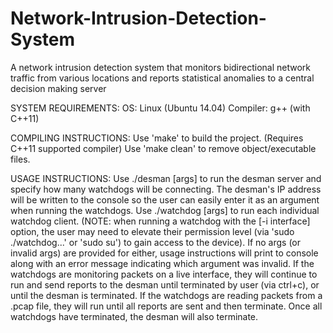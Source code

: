 # Network-Intrusion-Detection-System
A network intrusion detection system that monitors bidirectional network traffic from various locations and reports statistical anomalies to a central decision making server


SYSTEM REQUIREMENTS:
OS: Linux (Ubuntu 14.04)
Compiler: g++ (with C++11)


COMPILING INSTRUCTIONS:
Use 'make' to build the project. (Requires C++11 supported compiler)
Use 'make clean' to remove object/executable files.

USAGE INSTRUCTIONS:
Use ./desman [args] to run the desman server and specify how many watchdogs will be connecting.
The desman's IP address will be written to the console so the user can easily enter it as an argument when running the watchdogs.
Use ./watchdog [args] to run each individual watchdog client. (NOTE: when running a watchdog with the [-i interface] option, the user may need to elevate their permission level (via 'sudo ./watchdog...' or 'sudo su') to gain access to the device).
If no args (or invalid args) are provided for either, usage instructions will print to console along with an error message indicating which argument was invalid.
If the watchdogs are monitoring packets on a live interface, they will continue to run and send reports to the desman until terminated by user (via ctrl+c), or until the desman is terminated. 
If the watchdogs are reading packets from a .pcap file, they will run until all reports are sent and then terminate.
Once all watchdogs have terminated, the desman will also terminate.
